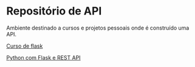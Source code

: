 # Repositório de API
Ambiente destinado a cursos e projetos pessoais onde é construído uma API.

[Curso de flask](https://github.com/weslleyalmeid/api/tree/master/Curso%20de%20Flask)

[Python com Flask e REST API](https://github.com/weslleyalmeid/api/tree/master/Python%20com%20Flask%20e%20REST%20API)

